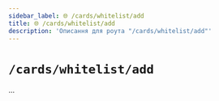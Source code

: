 ```yaml
---
sidebar_label: 🌐 /cards/whitelist/add
title: 🌐 /cards/whitelist/add
description: 'Описання для роута "/cards/whitelist/add"'
---
```


# `/cards/whitelist/add`

...
